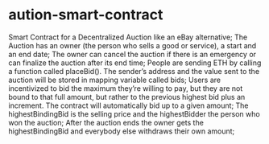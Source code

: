 # aution-smart-contract
 Smart Contract for a Decentralized Auction like an eBay alternative;
 The Auction has an owner (the person who sells a good or service), a start and an end
date;
 The owner can cancel the auction if there is an emergency or can finalize the auction
after its end time;
 People are sending ETH by calling a function called placeBid(). The sender’s address
and the value sent to the auction will be stored in mapping variable called bids;
 Users are incentivized to bid the maximum they’re willing to pay, but they are not bound
to that full amount, but rather to the previous highest bid plus an increment. The
contract will automatically bid up to a given amount;
 The highestBindingBid is the selling price and the highestBidder the person who won
the auction;
After the auction ends the owner gets the highestBindingBid and everybody else
 withdraws their own amount; 
